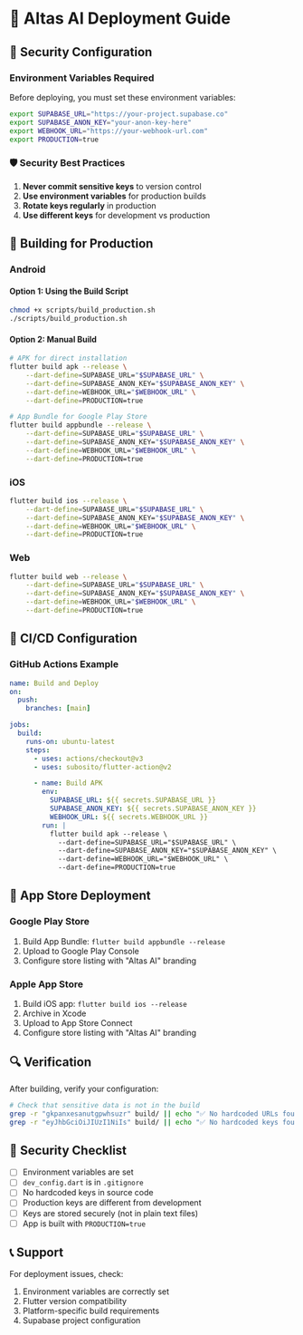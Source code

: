 # 🚀 Altas AI Deployment Guide

## 🔐 Security Configuration

### Environment Variables Required

Before deploying, you must set these environment variables:

```bash
export SUPABASE_URL="https://your-project.supabase.co"
export SUPABASE_ANON_KEY="your-anon-key-here"
export WEBHOOK_URL="https://your-webhook-url.com"
export PRODUCTION=true
```

### 🛡️ Security Best Practices

1. **Never commit sensitive keys** to version control
2. **Use environment variables** for production builds
3. **Rotate keys regularly** in production
4. **Use different keys** for development vs production

## 📱 Building for Production

### Android

#### Option 1: Using the Build Script

```bash
chmod +x scripts/build_production.sh
./scripts/build_production.sh
```

#### Option 2: Manual Build

```bash
# APK for direct installation
flutter build apk --release \
    --dart-define=SUPABASE_URL="$SUPABASE_URL" \
    --dart-define=SUPABASE_ANON_KEY="$SUPABASE_ANON_KEY" \
    --dart-define=WEBHOOK_URL="$WEBHOOK_URL" \
    --dart-define=PRODUCTION=true

# App Bundle for Google Play Store
flutter build appbundle --release \
    --dart-define=SUPABASE_URL="$SUPABASE_URL" \
    --dart-define=SUPABASE_ANON_KEY="$SUPABASE_ANON_KEY" \
    --dart-define=WEBHOOK_URL="$WEBHOOK_URL" \
    --dart-define=PRODUCTION=true
```

### iOS

```bash
flutter build ios --release \
    --dart-define=SUPABASE_URL="$SUPABASE_URL" \
    --dart-define=SUPABASE_ANON_KEY="$SUPABASE_ANON_KEY" \
    --dart-define=WEBHOOK_URL="$WEBHOOK_URL" \
    --dart-define=PRODUCTION=true
```

### Web

```bash
flutter build web --release \
    --dart-define=SUPABASE_URL="$SUPABASE_URL" \
    --dart-define=SUPABASE_ANON_KEY="$SUPABASE_ANON_KEY" \
    --dart-define=WEBHOOK_URL="$WEBHOOK_URL" \
    --dart-define=PRODUCTION=true
```

## 🔧 CI/CD Configuration

### GitHub Actions Example

```yaml
name: Build and Deploy
on:
  push:
    branches: [main]

jobs:
  build:
    runs-on: ubuntu-latest
    steps:
      - uses: actions/checkout@v3
      - uses: subosito/flutter-action@v2

      - name: Build APK
        env:
          SUPABASE_URL: ${{ secrets.SUPABASE_URL }}
          SUPABASE_ANON_KEY: ${{ secrets.SUPABASE_ANON_KEY }}
          WEBHOOK_URL: ${{ secrets.WEBHOOK_URL }}
        run: |
          flutter build apk --release \
            --dart-define=SUPABASE_URL="$SUPABASE_URL" \
            --dart-define=SUPABASE_ANON_KEY="$SUPABASE_ANON_KEY" \
            --dart-define=WEBHOOK_URL="$WEBHOOK_URL" \
            --dart-define=PRODUCTION=true
```

## 🏪 App Store Deployment

### Google Play Store

1. Build App Bundle: `flutter build appbundle --release`
2. Upload to Google Play Console
3. Configure store listing with "Altas AI" branding

### Apple App Store

1. Build iOS app: `flutter build ios --release`
2. Archive in Xcode
3. Upload to App Store Connect
4. Configure store listing with "Altas AI" branding

## 🔍 Verification

After building, verify your configuration:

```bash
# Check that sensitive data is not in the build
grep -r "gkpanxesanutgpwhsuzr" build/ || echo "✅ No hardcoded URLs found"
grep -r "eyJhbGciOiJIUzI1NiIs" build/ || echo "✅ No hardcoded keys found"
```

## 🚨 Security Checklist

- [ ] Environment variables are set
- [ ] `dev_config.dart` is in `.gitignore`
- [ ] No hardcoded keys in source code
- [ ] Production keys are different from development
- [ ] Keys are stored securely (not in plain text files)
- [ ] App is built with `PRODUCTION=true`

## 📞 Support

For deployment issues, check:

1. Environment variables are correctly set
2. Flutter version compatibility
3. Platform-specific build requirements
4. Supabase project configuration
